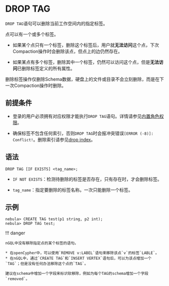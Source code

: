 # DROP TAG

`DROP TAG`语句可以删除当前工作空间内的指定标签。

点可以有一个或多个标签。

- 如果某个点只有一个标签，删除这个标签后，用户就**无法访问**这个点，下次Compaction操作时会删除该点，但点上的边仍然存在。

- 如果某点有多个标签，删除其中一个标签，仍然可以访问这个点，但是**无法访问**已删除标签定义的所有属性。

删除标签操作仅删除Schema数据，硬盘上的文件或目录不会立刻删除，而是在下一次Compaction操作时删除。

## 前提条件

- 登录的用户必须拥有对应权限才能执行`DROP TAG`语句。详情请参见[内置角色权限](../../7.data-security/1.authentication/3.role-list.md)。

- 确保标签不包含任何索引，否则`DROP TAG`时会报冲突错误`[ERROR (-8)]: Conflict!`。删除索引请参见[drop index](../14.native-index-statements/6.drop-native-index.md)。

## 语法

```ngql
DROP TAG [IF EXISTS] <tag_name>;
```

- `IF NOT EXISTS`：检测待删除的标签是否存在，只有存在时，才会删除标签。

- `tag_name`：指定要删除的标签名称。一次只能删除一个标签。

## 示例

```ngql
nebula> CREATE TAG test(p1 string, p2 int);
nebula> DROP TAG test;
```

!!! danger

    nGQL中没有移除指定点的某个标签的语句。

    * 在openCypher中，可以使用`REMOVE v:LABEL`语句来移除该点`v`的标签`LABLE`。
    * 在nGQL中，通过`CREATE TAG`和`INSERT VERTEX`语句后，可以为该点增加一个`TAG`；但是没有任何办法移除这个点的`TAG`。
    
    建议在schema中增加一个字段来标识软移除，例如为每个TAG的schema增加一个字段`removed`。
